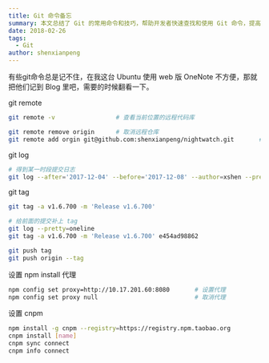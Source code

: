```yaml
---
title: Git 命令备忘
summary: 本文总结了 Git 的常用命令和技巧，帮助开发者快速查找和使用 Git 命令，提高工作效率。
date: 2018-02-26
tags:
  - Git
author: shenxianpeng
---
```


有些git命令总是记不住，在我这台 Ubuntu 使用 web 版 OneNote 不方便，那就把他们记到 Blog 里吧，需要的时候翻看一下。

git remote

```bash
git remote -v                 # 查看当前位置的远程代码库

git remote remove origin      # 取消远程仓库
git remote add orgin git@github.com:shenxianpeng/nightwatch.git       # 关联新的仓库
```

git log

```bash
# 得到某一时段提交日志
git log --after='2017-12-04' --before='2017-12-08' --author=xshen --pretty=oneline --abbrev-commit
```

git tag

```bash
git tag -a v1.6.700 -m 'Release v1.6.700'

# 给前面的提交补上 tag
git log --pretty=oneline
git tag -a v1.6.700 -m 'Release v1.6.700' e454ad98862

git push tag
git push origin --tag
```

设置 npm install 代理

```bash
npm config set proxy=http://10.17.201.60:8080       # 设置代理
npm config set proxy null                           # 取消代理
```

设置 cnpm

```bash
npm install -g cnpm --registry=https://registry.npm.taobao.org
cnpm install [name]
cnpm sync connect
cnpm info connect
```
